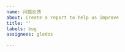 ```yaml
---
name: 问题反馈
about: Create a report to help us improve
title: ''
labels: bug
assignees: gledos

---
```



